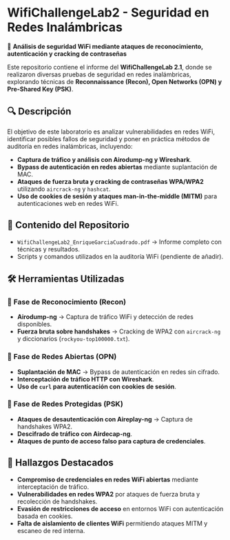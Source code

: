 # WifiChallengeLab2 - Seguridad en Redes Inalámbricas

📡 **Análisis de seguridad WiFi mediante ataques de reconocimiento, autenticación y cracking de contraseñas**  

Este repositorio contiene el informe del **WifiChallengeLab 2.1**, donde se realizaron diversas pruebas de seguridad en redes inalámbricas, explorando técnicas de **Reconnaissance (Recon), Open Networks (OPN) y Pre-Shared Key (PSK)**.

## 🔍 Descripción

El objetivo de este laboratorio es analizar vulnerabilidades en redes WiFi, identificar posibles fallos de seguridad y poner en práctica métodos de auditoría en redes inalámbricas, incluyendo:
- **Captura de tráfico y análisis con Airodump-ng y Wireshark**.
- **Bypass de autenticación en redes abiertas** mediante suplantación de MAC.
- **Ataques de fuerza bruta y cracking de contraseñas WPA/WPA2** utilizando `aircrack-ng` y `hashcat`.
- **Uso de cookies de sesión y ataques man-in-the-middle (MITM)** para autenticaciones web en redes WiFi.

## 📁 Contenido del Repositorio

- `WifiChallengeLab2_EnriqueGarciaCuadrado.pdf` → Informe completo con técnicas y resultados.
- Scripts y comandos utilizados en la auditoría WiFi (pendiente de añadir).

## 🛠 Herramientas Utilizadas

### 🔹 **Fase de Reconocimiento (Recon)**
- **Airodump-ng** → Captura de tráfico WiFi y detección de redes disponibles.
- **Fuerza bruta sobre handshakes** → Cracking de WPA2 con `aircrack-ng` y diccionarios (`rockyou-top100000.txt`).

### 🔹 **Fase de Redes Abiertas (OPN)**
- **Suplantación de MAC** → Bypass de autenticación en redes sin cifrado.
- **Interceptación de tráfico HTTP con Wireshark**.
- **Uso de `curl` para autenticación con cookies de sesión**.

### 🔹 **Fase de Redes Protegidas (PSK)**
- **Ataques de desautenticación con Aireplay-ng** → Captura de handshakes WPA2.
- **Descifrado de tráfico con Airdecap-ng**.
- **Ataques de punto de acceso falso para captura de credenciales**.

## 🚀 Hallazgos Destacados

- **Compromiso de credenciales en redes WiFi abiertas** mediante interceptación de tráfico.
- **Vulnerabilidades en redes WPA2** por ataques de fuerza bruta y recolección de handshakes.
- **Evasión de restricciones de acceso** en entornos WiFi con autenticación basada en cookies.
- **Falta de aislamiento de clientes WiFi** permitiendo ataques MITM y escaneo de red interna.

